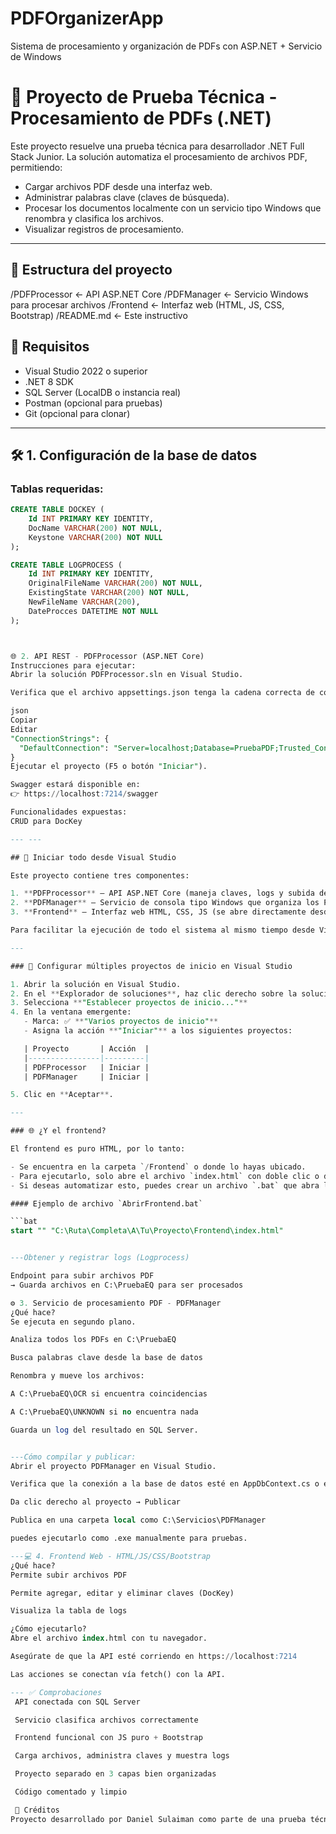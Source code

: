# PDFOrganizerApp
Sistema de procesamiento y organización de PDFs con ASP.NET + Servicio de Windows
# 📄 Proyecto de Prueba Técnica - Procesamiento de PDFs (.NET)

Este proyecto resuelve una prueba técnica para desarrollador .NET Full Stack Junior. La solución automatiza el procesamiento de archivos PDF, permitiendo:

- Cargar archivos PDF desde una interfaz web.
- Administrar palabras clave (claves de búsqueda).
- Procesar los documentos localmente con un servicio tipo Windows que renombra y clasifica los archivos.
- Visualizar registros de procesamiento.

---

## 📁 Estructura del proyecto

/PDFProcessor ← API ASP.NET Core
/PDFManager ← Servicio Windows para procesar archivos
/Frontend ← Interfaz web (HTML, JS, CSS, Bootstrap)
/README.md ← Este instructivo


## 🧱 Requisitos

- Visual Studio 2022 o superior
- .NET 8 SDK
- SQL Server (LocalDB o instancia real)
- Postman (opcional para pruebas)
- Git (opcional para clonar)

---

## 🛠 1. Configuración de la base de datos

### Tablas requeridas:

```sql
CREATE TABLE DOCKEY (
    Id INT PRIMARY KEY IDENTITY,
    DocName VARCHAR(200) NOT NULL,
    Keystone VARCHAR(200) NOT NULL
);

CREATE TABLE LOGPROCESS (
    Id INT PRIMARY KEY IDENTITY,
    OriginalFileName VARCHAR(200) NOT NULL,
    ExistingState VARCHAR(200) NOT NULL,
    NewFileName VARCHAR(200),
    DateProcces DATETIME NOT NULL
);



🌐 2. API REST - PDFProcessor (ASP.NET Core)
Instrucciones para ejecutar:
Abrir la solución PDFProcessor.sln en Visual Studio.

Verifica que el archivo appsettings.json tenga la cadena correcta de conexión a SQL Server:

json
Copiar
Editar
"ConnectionStrings": {
  "DefaultConnection": "Server=localhost;Database=PruebaPDF;Trusted_Connection=True;TrustServerCertificate=True;"
}
Ejecutar el proyecto (F5 o botón "Iniciar").

Swagger estará disponible en:
👉 https://localhost:7214/swagger  

Funcionalidades expuestas:
CRUD para DocKey

--- ---

## 🧪 Iniciar todo desde Visual Studio

Este proyecto contiene tres componentes:

1. **PDFProcessor** – API ASP.NET Core (maneja claves, logs y subida de archivos)
2. **PDFManager** – Servicio de consola tipo Windows que organiza los PDFs
3. **Frontend** – Interfaz web HTML, CSS, JS (se abre directamente desde el navegador)

Para facilitar la ejecución de todo el sistema al mismo tiempo desde Visual Studio, se puede configurar el arranque múltiple.

---

### 🧰 Configurar múltiples proyectos de inicio en Visual Studio

1. Abrir la solución en Visual Studio.
2. En el **Explorador de soluciones**, haz clic derecho sobre la solución (arriba de todo).
3. Selecciona **"Establecer proyectos de inicio..."**
4. En la ventana emergente:
   - Marca: ✅ **"Varios proyectos de inicio"**
   - Asigna la acción **"Iniciar"** a los siguientes proyectos:

   | Proyecto       | Acción  |
   |----------------|---------|
   | PDFProcessor   | Iniciar |
   | PDFManager     | Iniciar |

5. Clic en **Aceptar**.

---

### 🌐 ¿Y el frontend?

El frontend es puro HTML, por lo tanto:

- Se encuentra en la carpeta `/Frontend` o donde lo hayas ubicado.
- Para ejecutarlo, solo abre el archivo `index.html` con doble clic o desde el navegador.
- Si deseas automatizar esto, puedes crear un archivo `.bat` que abra la interfaz:

#### Ejemplo de archivo `AbrirFrontend.bat`

```bat
start "" "C:\Ruta\Completa\A\Tu\Proyecto\Frontend\index.html"


---Obtener y registrar logs (Logprocess)

Endpoint para subir archivos PDF
→ Guarda archivos en C:\PruebaEQ para ser procesados

⚙️ 3. Servicio de procesamiento PDF - PDFManager
¿Qué hace?
Se ejecuta en segundo plano.

Analiza todos los PDFs en C:\PruebaEQ

Busca palabras clave desde la base de datos

Renombra y mueve los archivos:

A C:\PruebaEQ\OCR si encuentra coincidencias

A C:\PruebaEQ\UNKNOWN si no encuentra nada

Guarda un log del resultado en SQL Server.


---Cómo compilar y publicar:
Abrir el proyecto PDFManager en Visual Studio.

Verifica que la conexión a la base de datos esté en AppDbContext.cs o en Program.cs.

Da clic derecho al proyecto → Publicar

Publica en una carpeta local como C:\Servicios\PDFManager

puedes ejecutarlo como .exe manualmente para pruebas.

---💻 4. Frontend Web - HTML/JS/CSS/Bootstrap
¿Qué hace?
Permite subir archivos PDF

Permite agregar, editar y eliminar claves (DocKey)

Visualiza la tabla de logs

¿Cómo ejecutarlo?
Abre el archivo index.html con tu navegador.

Asegúrate de que la API esté corriendo en https://localhost:7214

Las acciones se conectan vía fetch() con la API.

--- ✅ Comprobaciones
 API conectada con SQL Server

 Servicio clasifica archivos correctamente

 Frontend funcional con JS puro + Bootstrap

 Carga archivos, administra claves y muestra logs

 Proyecto separado en 3 capas bien organizadas

 Código comentado y limpio

 🧠 Créditos
Proyecto desarrollado por Daniel Sulaiman como parte de una prueba técnica .NET